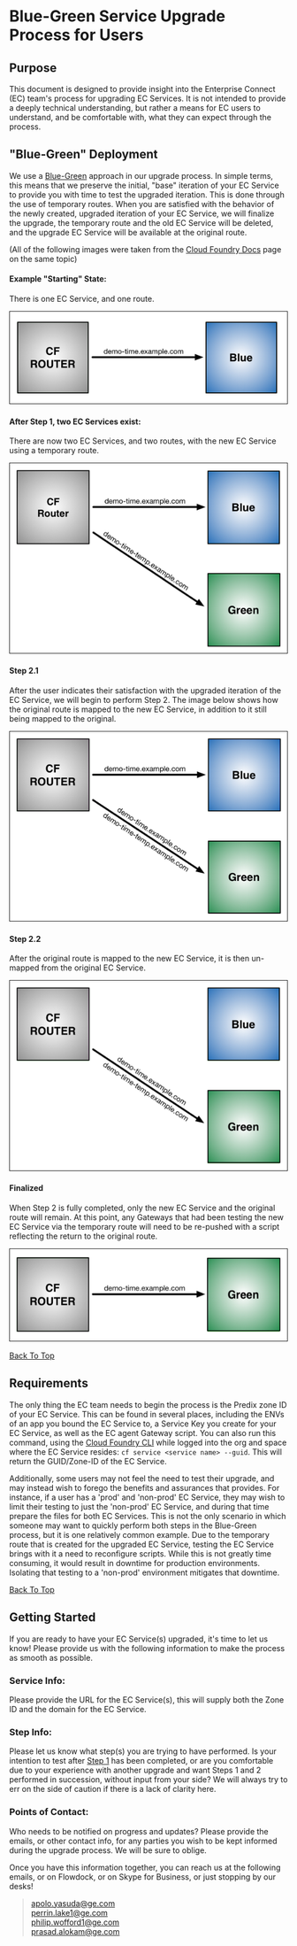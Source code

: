 <A NAME="top"> 

# Blue-Green Service Upgrade Process for Users

## Purpose

This document is designed to provide insight into the Enterprise Connect (EC) team's process for upgrading EC Services. It is not intended to provide a deeply technical understanding, but rather a means for EC users to understand, and be comfortable with, what they can expect through the process.

## "Blue-Green" Deployment

We use a [Blue-Green](https://docs.cloudfoundry.org/devguide/deploy-apps/blue-green.html) approach in our upgrade process. In simple terms, this means that we preserve the initial, "base" iteration of your EC Service to provide you with time to test the upgraded iteration. This is done through the use of temporary routes. When you are satisfied with the behavior of the newly created, upgraded iteration of your EC Service, we will finalize the upgrade, the temporary route and the old EC Service will be deleted, and the upgrade EC Service will be available at the original route.

(All of the following images were taken from the [Cloud Foundry Docs](https://docs.cloudfoundry.org) page on the same topic)
  
  

#### Example "Starting" State:
There is one EC Service, and one route.

![an EC Service to be upgraded](./docs/base.png)

    
  

<A NAME="step1">

#### After Step 1, two EC Services exist:
There are now two EC Services, and two routes, with the new EC Service using a temporary route.



![Step 1](./docs/step1.png)

    
  


#### Step 2.1
After the user indicates their satisfaction with the upgraded iteration of the EC Service, we will begin to perform Step 2. The image below shows how the original route is mapped to the new EC Service, in addition to it still being mapped to the original.

![Step 2](./docs/step2.png)


    
  

#### Step 2.2
After the original route is mapped to the new EC Service, it is then un-mapped from the original EC Service.

![Finalizing](./docs/finalization.png)

    
  

#### Finalized
When Step 2 is fully completed, only the new EC Service and the original route will remain. At this point, any Gateways that had been testing the new EC Service via the temporary route will need to be re-pushed with a script reflecting the return to the original route.

![Complete](./docs/finalization2.png)

<A HREF="#top">Back To Top</A>

    
  

## Requirements

The only thing the EC team needs to begin the process is the Predix zone ID of your EC Service. This can be found in several places, including the ENVs of an app you bound the EC Service to, a Service Key you create for your EC Service, as well as the EC agent Gateway script. You can also run this command, using the [Cloud Foundry CLI](https://github.com/cloudfoundry/cli) while logged into the org and space where the EC Service resides: `cf service <service name> --guid`. This will return the GUID/Zone-ID of the EC Service. 

Additionally, some users may not feel the need to test their upgrade, and may instead wish to forego the benefits and assurances that provides. For instance, if a user has a 'prod' and 'non-prod' EC Service, they may wish to limit their testing to just the 'non-prod' EC Service, and during that time prepare the files for both EC Services. This is not the only scenario in which someone may want to quickly perform both steps in the Blue-Green process, but it is one relatively common example. Due to the temporary route that is created for the upgraded EC Service, testing the EC Service brings with it a need to reconfigure scripts. While this is not greatly time consuming, it would result in downtime for production environments. Isolating that testing to a 'non-prod' environment mitigates that downtime.

<A HREF="#top">Back To Top</A>

    
  

## Getting Started

If you are ready to have your EC Service(s) upgraded, it's time to let us know! Please provide us with the following information to make the process as smooth as possible. 

   
   

### Service Info:
Please provide the URL for the EC Service(s), this will supply both the Zone ID and the domain for the EC Service.

   
  

### Step Info:
Please let us know what step(s) you are trying to have performed. Is your intention to test after <A HREF="#step1">Step 1</A> has been completed, or are you comfortable due to your experience with another upgrade and want Steps 1 and 2 performed in succession, without input from your side? We will always try to err on the side of caution if there is a lack of clarity here.

   
  

### Points of Contact:
Who needs to be notified on progress and updates? Please provide the emails, or other contact info, for any parties you wish to be kept informed during the upgrade process. We will be sure to oblige.

     
    

Once you have this information together, you can reach us at the following emails, or on Flowdock, or on Skype for Business, or just stopping by our desks!    
>apolo.yasuda@ge.com     
perrin.lake1@ge.com    
philip.wofford1@ge.com    
prasad.alokam@ge.com  

  